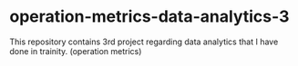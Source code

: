 # operation-metrics-data-analytics-3
This repository contains 3rd project regarding data analytics that I have done in trainity. (operation metrics)

